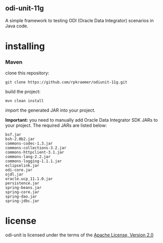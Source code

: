 ## odi-unit-11g

A simple framework to testing ODI (Oracle Data Integrator) scenarios in Java code.

# installing

### Maven

clone this repository:

	git clone https://github.com/rpkraemer/odiunit-11g.git

build the project:
                
	mvn clean install

import the generated JAR into your project.

<b>Important:</b> you need to manually add Oracle Data Integrator SDK JARs to your project. The required JARs are listed below:

	bsf.jar
    bsh-2.0b2.jar
    commons-codec-1.3.jar
    commons-collections-3.2.jar
    commons-httpclient-3.1.jar
    commons-lang-2.2.jar
    commons-logging-1.1.1.jar
    eclipselink.jar
    odi-core.jar
    ojdl.jar
    oracle.ucp_11.1.0.jar
    persistence.jar
    spring-beans.jar
    spring-core.jar
    spring-dao.jar
    spring-jdbc.jar

		
# license
odi-unit is licensed under the terms of the [Apache License, Version 2.0](http://www.apache.org/licenses/LICENSE-2.0)